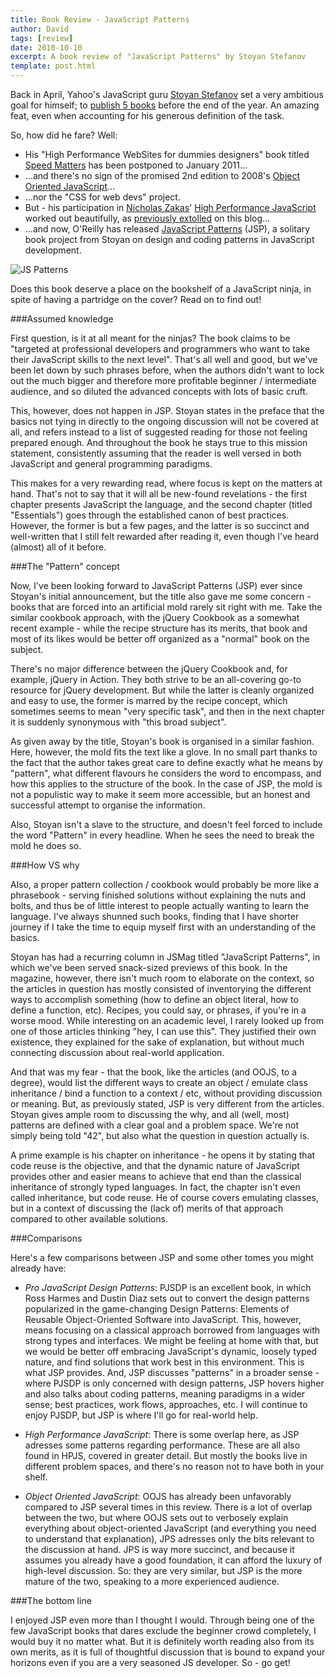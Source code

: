 ```yaml
---
title: Book Review - JavaScript Patterns
author: David
tags: [review]
date: 2010-10-10
excerpt: A book review of "JavaScript Patterns" by Stoyan Stefanov
template: post.html
---
```


Back in April, Yahoo's JavaScript guru [Stoyan Stefanov](http://www.phpied.com/) set a very ambitious goal for himself; to [publish 5 books](http://www.phpied.com/publishing-5-books-this-year/) before the end of the year. An amazing feat, even when accounting for his generous definition of the task.

So, how did he fare? Well:

*    His "High Performance WebSites for dummies designers" book titled [Speed Matters](http://www.pearsoned.co.uk/bookshop/detail.asp?item=100000000397964) has been postponed to January 2011&hellip;
*    &hellip;and there's no sign of the promised 2nd edition to 2008's [Object Oriented JavaScript](https://www.packtpub.com/object-oriented-javascript-applications-libraries/book)&hellip;
*    &hellip;nor the "CSS for web devs" project.
*    But - his participation in [Nicholas Zakas](http://nczonline.net/)' [High Performance JavaScript](http://oreilly.com/catalog/9780596802806) worked out beautifully, as [previously extolled](../book-review-high-performance-javascript/) on this blog&hellip;
*    &hellip;and now, O'Reilly has released [JavaScript Patterns](http://oreilly.com/catalog/9780596806767) (JSP), a solitary book project from Stoyan on design and coding patterns in JavaScript development.

![JS Patterns](../../img/jspatterns.jpg)

Does this book deserve a place on the bookshelf of a JavaScript ninja, in spite of having a partridge on the cover? Read on to find out!

###Assumed knowledge

First question, is it at all meant for the ninjas? The book claims to be "targeted at professional developers and programmers who want to take their JavaScript skills to the next level". That's all well and good, but we've been let down by such phrases before, when the authors didn't want to lock out the much bigger and therefore more profitable beginner / intermediate audience, and so diluted the advanced concepts with lots of basic cruft. 

This, however, does not happen in JSP. Stoyan states in the preface that the basics not tying in directly to the ongoing discussion will not be covered at all, and refers instead to a list of suggested reading for those not feeling prepared enough. And throughout the book he stays true to this mission statement, consistently assuming that the reader is well versed in both JavaScript and general programming paradigms. 

This makes for a very rewarding read, where focus is kept on the matters at hand. That's not to say that it will all be new-found revelations - the first chapter presents JavaScript the language, and the second chapter (titled "Essentials") goes through the established canon of best practices. However, the former is but a few pages, and the latter is so succinct and well-written that I still felt rewarded after reading it, even though I've heard (almost) all of it before.  

###The "Pattern" concept

Now, I've been looking forward to JavaScript Patterns (JSP) ever since Stoyan's initial announcement, but the title also gave me some concern - books that are forced into an artificial mold rarely sit right with me. Take the similar cookbook approach, with the jQuery Cookbook as a somewhat recent example - while the recipe structure has its merits, that book and most of its likes would be better off organized as a "normal" book on the subject.

There's no major difference between the jQuery Cookbook and, for example, jQuery in Action. They both strive to be an all-covering go-to resource for jQuery development. But while the latter is cleanly organized and easy to use, the former is marred by the recipe concept, which sometimes seems to mean "very specific task", and then in the next chapter it is suddenly synonymous with "this broad subject". 

As given away by the title, Stoyan's book is organised in a similar fashion. Here, however, the mold fits the text like a glove. In no small part thanks to the fact that the author takes great care to define exactly what he means by "pattern", what different flavours he considers the word to encompass, and how this applies to the structure of the book. In the case of JSP, the mold is not a populistic way to make it seem more accessible, but an honest and successful attempt to organise the information.

Also, Stoyan isn't a slave to the structure, and doesn't feel forced to include the word "Pattern" in every headline. When he sees the need to break the mold he does so.

###How VS why

Also, a proper pattern collection / cookbook would probably be more like a phrasebook - serving finished solutions without explaining the nuts and bolts, and thus be of little interest to people actually wanting to learn the language. I've always shunned such books, finding that I have shorter journey if I take the time to equip myself first with an understanding of the basics.

Stoyan has had a recurring column in JSMag titled "JavaScript Patterns", in which we've been served snack-sized previews of this book. In the magazine, however, there isn't much room to elaborate on the context, so the articles in question has mostly consisted of inventorying the different ways to accomplish something (how to define an object literal, how to define a function, etc). Recipes, you could say, or phrases, if you're in a worse mood. While interesting on an academic level, I rarely looked up from one of those articles thinking "hey, I can use this". They justified their own existence, they explained for the sake of explanation, but without much connecting discussion about real-world application. 

And that was my fear - that the book, like the articles (and OOJS, to a degree), would list the different ways to create an object / emulate class inheritance / bind a function to a context / etc, without providing discussion or meaning. But, as previously stated, JSP is very different from the articles. Stoyan gives ample room to discussing the why, and all (well, most) patterns are defined with a clear goal and a problem space. We're not simply being told "42", but also what the question in question actually is.

A prime example is his chapter on inheritance - he opens it by stating that code reuse is the objective, and that the dynamic nature of JavaScript provides other and easier means to achieve that end than the classical inheritance of strongly typed languages. In fact, the chapter isn't even called inheritance, but code reuse. He of course covers emulating classes, but in a context of discussing the (lack of) merits of that approach compared to other available solutions.

###Comparisons

Here's a few comparisons between JSP and some other tomes you might already have:

*    *Pro JavaScript Design Patterns*: PJSDP is an excellent book, in which Ross Harmes and Dustin Diaz sets out to convert the design patterns popularized in the game-changing Design Patterns: Elements of Reusable Object-Oriented Software into JavaScript. This, however, means focusing on a classical approach borrowed from languages with strong types and interfaces. We might be feeling at home with that, but we would be better off embracing JavaScript's dynamic, loosely typed nature, and find solutions that work best in this environment. This is what JSP provides. And, JSP discusses "patterns" in a broader sense - where PJSDP is only concerned with design patterns, JSP hovers higher and also talks about coding patterns, meaning paradigms in a wider sense; best practices, work flows, approaches, etc. I will continue to enjoy PJSDP, but JSP is where I'll go for real-world help.

*    *High Performance JavaScript*: There is some overlap here, as JSP adresses some patterns regarding performance. These are all also found in HPJS, covered in greater detail. But mostly the books live in different problem spaces, and there's no reason not to have both in your shelf. 

*    *Object Oriented JavaScript*: OOJS has already been unfavorably compared to JSP several times in this review. There is a lot of overlap between the two, but where OOJS sets out to verbosely explain everything about object-oriented JavaScript (and everything you need to understand that explanation), JPS adresses only the bits relevant to the discussion at hand. JPS is way more succinct, and because it assumes you already have a good foundation, it can afford the luxury of high-level discussion. So: they are very similar, but JSP is the more mature of the two, speaking to a more experienced audience.

###The bottom line

I enjoyed JSP even more than I thought I would. Through being one of the few JavaScript books that dares exclude the beginner crowd completely, I would buy it no matter what. But it is definitely worth reading also from its own merits, as it is full of thoughtful discussion that is bound to expand your horizons even if you are a very seasoned JS developer. So - go get! 